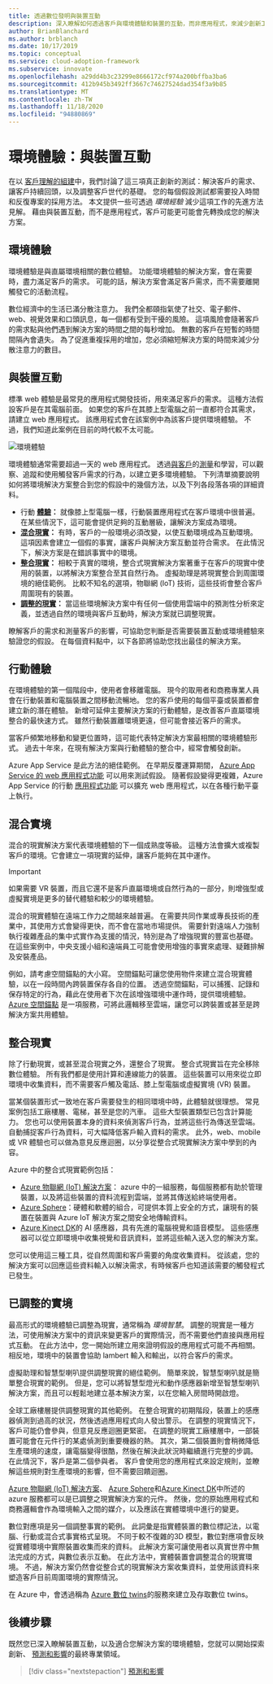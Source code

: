 ```yaml
---
title: 透過數位發明與裝置互動
description: 深入瞭解如何透過客戶與環境體驗和裝置的互動，而非應用程式，來減少創新工作。
author: BrianBlanchard
ms.author: brblanch
ms.date: 10/17/2019
ms.topic: conceptual
ms.service: cloud-adoption-framework
ms.subservice: innovate
ms.openlocfilehash: a29dd4b3c23299e8666172cf974a200bffba3ba6
ms.sourcegitcommit: 412b945b3492ff3667c74627524dad354f3a9b85
ms.translationtype: MT
ms.contentlocale: zh-TW
ms.lasthandoff: 11/18/2020
ms.locfileid: "94880869"
---
```

# <a name="ambient-experiences-interact-with-devices"></a>環境體驗：與裝置互動

在以 [客戶理解的組建](./build.md)中，我們討論了這三項真正創新的測試：解決客戶的需求、讓客戶持續回頭，以及調整客戶世代的基礎。 您的每個假設測試都需要投入時間和反復專案的採用方法。 本文提供一些可透過 *環境經驗* 減少這項工作的先進方法見解。 藉由與裝置互動，而不是應用程式，客戶可能更可能會先轉換成您的解決方案。

## <a name="ambient-experiences"></a>環境體驗

環境體驗是與直屬環境相關的數位體驗。 功能環境體驗的解決方案，會在需要時，盡力滿足客戶的需求。 可能的話，解決方案會滿足客戶需求，而不需要離開觸發它的活動流程。

數位經濟中的生活已滿分散注意力。 我們全都頤指氣使了社交、電子郵件、web、視覺效果和口頭訊息，每一個都有受到干擾的風險。 這項風險會隨著客戶的需求點與他們遇到解決方案的時間之間的每秒增加。 無數的客戶在短暫的時間間隔內會遺失。 為了促進重複採用的增加，您必須縮短解決方案的時間來減少分散注意力的數目。

## <a name="interact-with-devices"></a>與裝置互動

標準 web 體驗是最常見的應用程式開發技術，用來滿足客戶的需求。 這種方法假設客戶是在其電腦前面。 如果您的客戶在其膝上型電腦之前一直都符合其需求，請建立 web 應用程式。 該應用程式會在該案例中為該客戶提供環境體驗。 不過，我們知道此案例在目前的時代較不太可能。

![環境體驗](../../_images/innovate/ambient-experiences.png)

環境體驗通常需要超過一天的 web 應用程式。 透過[與客戶](./learn.md)的[測量](./measure.md)和學習，可以觀察、追蹤和使用觸發客戶需求的行為，以建立更多環境體驗。 下列清單摘要說明如何將環境解決方案整合到您的假設中的幾個方法，以及下列各段落各項的詳細資料。

- 行動 **[體驗](#mobile-experience)：** 就像膝上型電腦一樣，行動裝置應用程式在客戶環境中很普遍。 在某些情況下，這可能會提供足夠的互動層級，讓解決方案成為環境。
- **[混合現實](#mixed-reality)：** 有時，客戶的一般環境必須改變，以使互動環境成為互動環境。 這項因素會建立一個假的事實，讓客戶與解決方案互動並符合需求。 在此情況下，解決方案是在錯誤事實中的環境。
- **[整合現實](#integrated-reality)：** 相較于真實的環境，整合式現實解決方案著重于在客戶的現實中使用的裝置，以將解決方案整合至其自然行為。 虛擬助理是將現實整合到周圍環境的絕佳範例。 比較不知名的選項，物聯網 (IoT) 技術，這些技術會整合客戶周圍現有的裝置。
- **[調整的現實](#adjusted-reality)：** 當這些環境解決方案中有任何一個使用雲端中的預測性分析來定義，並透過自然的環境與客戶互動時，解決方案就已調整現實。

瞭解客戶的需求和測量客戶的影響，可協助您判斷是否需要裝置互動或環境體驗來驗證您的假設。 在每個資料點中，以下各節將協助您找出最佳的解決方案。

## <a name="mobile-experience"></a>行動體驗

在環境體驗的第一個階段中，使用者會移離電腦。 現今的取用者和商務專業人員會在行動裝置和電腦裝置之間移動流暢地。 您的客戶使用的每個平臺或裝置都會建立新的潛在體驗。 新增可延伸主要解決方案的行動體驗，是改善客戶直屬環境整合的最快速方式。 雖然行動裝置離環境更遠，但可能會接近客戶的需求。

當客戶頻繁地移動和變更位置時，這可能代表特定解決方案最相關的環境體驗形式。 過去十年來，在現有解決方案與行動體驗的整合中，經常會觸發創新。

Azure App Service 是此方法的絕佳範例。 在早期反覆運算期間， [Azure App Service 的 web 應用程式功能](/azure/app-service/overview) 可以用來測試假設。 隨著假設變得更複雜，Azure App Service 的行動 [應用程式功能](/azure/app-service-mobile) 可以擴充 web 應用程式，以在各種行動平臺上執行。

## <a name="mixed-reality"></a>混合實境

混合的現實解決方案代表環境體驗的下一個成熟度等級。 這種方法會擴大或複製客戶的環境。它會建立一項現實的延伸，讓客戶能夠在其中運作。

> [!IMPORTANT]
> 如果需要 VR 裝置，而且它還不是客戶直屬環境或自然行為的一部分，則增強型或虛擬實境是更多的替代體驗和較少的環境體驗。

混合的現實體驗在遠端工作力之間越來越普遍。 在需要共同作業或專長技術的產業中，其使用方式會變得更快，而不會在當地市場提供。 需要針對遠端人力強制執行複雜產品的集中式實作為支援的情況，特別是為了增強現實的豐富也基礎。 在這些案例中，中央支援小組和遠端員工可能會使用增強的事實來處理、疑難排解及安裝產品。

例如，請考慮空間錨點的大小寫。 空間錨點可讓您使用物件來建立混合現實體驗，以在一段時間內跨裝置保存各自的位置。 透過空間錨點，可以捕獲、記錄和保存特定的行為，藉此在使用者下次在該增強環境中運作時，提供環境體驗。 [Azure 空間錨點](/azure/spatial-anchors/overview) 是一項服務，可將此邏輯移至雲端，讓您可以跨裝置或甚至是跨解決方案共用體驗。

## <a name="integrated-reality"></a>整合現實

除了行動現實，或甚至混合現實之外，還整合了現實。 整合式現實旨在完全移除數位體驗。 所有我們都是使用計算和連線能力的裝置。 這些裝置可以用來從立即環境中收集資料，而不需要客戶觸及電話、膝上型電腦或虛擬實境 (VR) 裝置。

當某個裝置形式一致地在客戶需要發生的相同環境中時，此體驗就很理想。 常見案例包括工廠樓層、電梯，甚至是您的汽車。 這些大型裝置類型已包含計算能力。 您也可以使用裝置本身的資料來偵測客戶行為，並將這些行為傳送至雲端。 自動捕捉客戶行為資料，可大幅降低客戶輸入資料的需求。 此外，web、mobile 或 VR 體驗也可以做為意見反應迴圈，以分享從整合式現實解決方案中學到的內容。

<!-- docutune:casing "advanced computer vision" -->

Azure 中的整合式現實範例包括：

- [Azure 物聯網 (IoT) 解決方案](/azure/iot-fundamentals)： azure 中的一組服務，每個服務都有助於管理裝置，以及將這些裝置的資料流程到雲端，並將其傳送給終端使用者。
- [Azure Sphere](/azure-sphere)：硬體和軟體的組合，可提供本質上安全的方式，讓現有的裝置在裝置與 Azure IoT 解決方案之間安全地傳輸資料。
- [Azure Kinect DK](/azure/kinect-dk)的 AI 感應器，具有先進的電腦視覺和語音模型。 這些感應器可以從立即環境中收集視覺和音訊資料，並將這些輸入送入您的解決方案。

您可以使用這三種工具，從自然周圍和客戶需要的角度收集資料。 從該處，您的解決方案可以回應這些資料輸入以解決需求，有時候客戶也知道該需要的觸發程式已發生。

## <a name="adjusted-reality"></a>已調整的實境

最高形式的環境體驗已調整為現實，通常稱為 *環境智慧*。 調整的現實是一種方法，可使用解決方案中的資訊來變更客戶的實際情況，而不需要他們直接與應用程式互動。 在此方法中，您一開始所建立用來證明假設的應用程式可能不再相關。 相反地，環境中的裝置會協助 lambert 輸入和輸出，以符合客戶的需求。

虛擬助理和智慧型喇叭提供調整現實的絕佳範例。 簡單來說，智慧型喇叭就是簡單整合現實的範例。 但是，您可以將智慧型燈光和動作感應器新增至智慧型喇叭解決方案，而且可以輕鬆地建立基本解決方案，以在您輸入房間時開啟燈。

全球工廠樓層提供調整現實的其他範例。 在整合現實的初期階段，裝置上的感應器偵測到過高的狀況，然後透過應用程式向人發出警示。 在調整的現實情況下，客戶可能仍會參與，但意見反應迴圈更緊密。 在調整的現實工廠樓層中，一部裝置可能會在元件行的某處偵測到重要機器的熱。 其次，第二個裝置則會稍微降低生產環境的速度，讓電腦變得很酷，然後在解決此狀況時繼續進行完整的步調。 在此情況下，客戶是第二個參與者。 客戶會使用您的應用程式來設定規則，並瞭解這些規則對生產環境的影響，但不需要回饋迴圈。

[Azure 物聯網 (IoT) 解決方案](/azure/iot-fundamentals)、 [Azure Sphere](/azure-sphere)和[Azure Kinect DK](/azure/kinect-dk)中所述的 azure 服務都可以是已調整之現實解決方案的元件。 然後，您的原始應用程式和商務邏輯會作為環境輸入之間的媒介，以及應該在實體環境中進行的變更。

數位對應項是另一個調整事實的範例。 此詞彙是指實體裝置的數位標記法，以電腦、行動或混合式事實格式呈現。 不同于較不復雜的3D 模型，數位對應項會反映從實體環境中實際裝置收集而來的資料。 此解決方案可讓使用者以真實世界中無法完成的方式，與數位表示互動。 在此方法中，實體裝置會調整混合的現實環境。 不過，解決方案仍然會從整合式的現實解決方案收集資料，並使用該資料來塑造客戶目前周圍環境的實際情況。

在 Azure 中，會透過稱為 [Azure 數位 twins](/azure/digital-twins/about-digital-twins)的服務來建立及存取數位 twins。

## <a name="next-steps"></a>後續步驟

既然您已深入瞭解裝置互動，以及適合您解決方案的環境體驗，您就可以開始探索創新、 [預測和影響](./predict.md)的最終專業領域。

> [!div class="nextstepaction"]
> [預測和影響](./predict.md)
